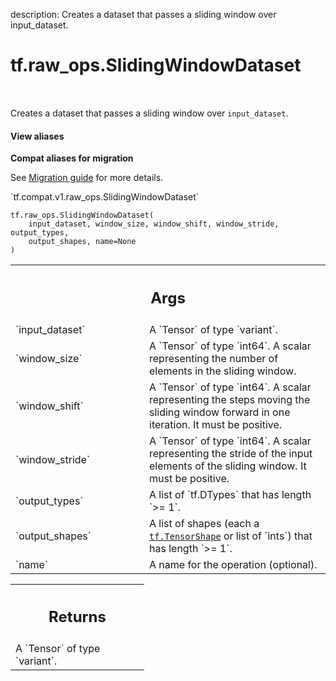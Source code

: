 description: Creates a dataset that passes a sliding window over input_dataset.

<div itemscope itemtype="http://developers.google.com/ReferenceObject">
<meta itemprop="name" content="tf.raw_ops.SlidingWindowDataset" />
<meta itemprop="path" content="Stable" />
</div>

# tf.raw_ops.SlidingWindowDataset

<!-- Insert buttons and diff -->

<table class="tfo-notebook-buttons tfo-api nocontent" align="left">

</table>



Creates a dataset that passes a sliding window over `input_dataset`.

<section class="expandable">
  <h4 class="showalways">View aliases</h4>
  <p>
<b>Compat aliases for migration</b>
<p>See
<a href="https://www.tensorflow.org/guide/migrate">Migration guide</a> for
more details.</p>
<p>`tf.compat.v1.raw_ops.SlidingWindowDataset`</p>
</p>
</section>

<pre class="devsite-click-to-copy prettyprint lang-py tfo-signature-link">
<code>tf.raw_ops.SlidingWindowDataset(
    input_dataset, window_size, window_shift, window_stride, output_types,
    output_shapes, name=None
)
</code></pre>



<!-- Placeholder for "Used in" -->


<!-- Tabular view -->
 <table class="responsive fixed orange">
<colgroup><col width="214px"><col></colgroup>
<tr><th colspan="2"><h2 class="add-link">Args</h2></th></tr>

<tr>
<td>
`input_dataset`
</td>
<td>
A `Tensor` of type `variant`.
</td>
</tr><tr>
<td>
`window_size`
</td>
<td>
A `Tensor` of type `int64`.
A scalar representing the number of elements in the
sliding window.
</td>
</tr><tr>
<td>
`window_shift`
</td>
<td>
A `Tensor` of type `int64`.
A scalar representing the steps moving the sliding window
forward in one iteration. It must be positive.
</td>
</tr><tr>
<td>
`window_stride`
</td>
<td>
A `Tensor` of type `int64`.
A scalar representing the stride of the input elements of the sliding window.
It must be positive.
</td>
</tr><tr>
<td>
`output_types`
</td>
<td>
A list of `tf.DTypes` that has length `>= 1`.
</td>
</tr><tr>
<td>
`output_shapes`
</td>
<td>
A list of shapes (each a <a href="../../tf/TensorShape.md"><code>tf.TensorShape</code></a> or list of `ints`) that has length `>= 1`.
</td>
</tr><tr>
<td>
`name`
</td>
<td>
A name for the operation (optional).
</td>
</tr>
</table>



<!-- Tabular view -->
 <table class="responsive fixed orange">
<colgroup><col width="214px"><col></colgroup>
<tr><th colspan="2"><h2 class="add-link">Returns</h2></th></tr>
<tr class="alt">
<td colspan="2">
A `Tensor` of type `variant`.
</td>
</tr>

</table>

